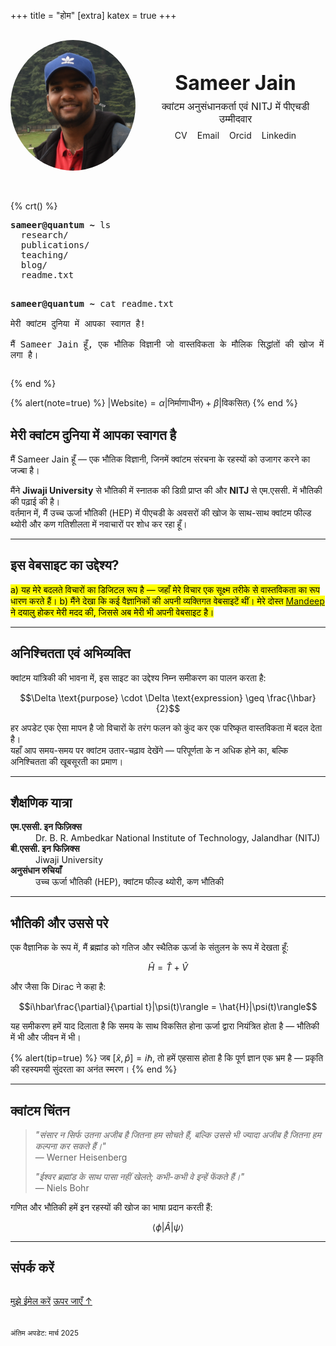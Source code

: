 +++
title = "होम"
[extra]
katex = true
+++


<div class="profile-header" style="display: flex; align-items: center; flex-wrap: wrap; gap: 1rem; margin-bottom: 2rem; padding: 1rem 0;">
  <!-- Left Container: Photo -->
  <div class="profile-photo" style="flex: 0 0 200px; text-align: center; display: flex; flex-direction: column; align-items: center; justify-content: center;">
    <img src="/assets/sam.jpg" alt="Sameer Jain" style="max-width: 100%; border-radius: 50%; border: 3px solid var(--accent-color);" />
  </div>
  <!-- Right Container: Name, Affiliation, and Links -->
  <div class="profile-info" style="flex: 1; text-align: center; display: flex; flex-direction: column; align-items: center; justify-content: center;">
    <h1 style="margin: 0; font-size: 2rem;">Sameer Jain</h1>
    <!-- Affiliation line -->
    <p style="margin: 0.5rem 0; font-size: 1rem; color: var(--text-color);">
      क्वांटम अनुसंधानकर्ता एवं NITJ में पीएचडी उम्मीदवार
    </p>
    <ul class="profile-links" style="list-style: none; padding: 0; margin: 0; display: flex; gap: 1rem; flex-wrap: wrap; justify-content: center;">
      <li>
        <a href="/assets/sameer-cv.pdf" title="Curriculum Vitae" style="text-decoration: none;">
          <i class="fa-solid fa-file"></i> CV
        </a>
      </li>
      <li>
        <a href="mailto:sameerjainofficial@gmail.com" title="Email" style="text-decoration: none;">
          <i class="fa-solid fa-envelope"></i> Email
        </a>
      </li>
      <li>
        <a href="https://orcid.org/0009-0005-4333" title="Orcid" style="text-decoration: none;">
          <i class="fa-brands fa-orcid"></i> Orcid
        </a>
      </li>
      <li>
        <a href="https://www.linkedin.com/in/sameer-jain-219215255" title="Linkedin" style="text-decoration: none;">
          <i class="fa-brands fa-linkedin"></i> Linkedin
        </a>
      </li>
    </ul>
  </div>
</div>

{% crt() %}
<div class="crt">
  <div class="terminal-content">
    <pre>
<strong>sameer@quantum ~</strong> ls  
  research/
  publications/
  teaching/
  blog/
  readme.txt

<strong>sameer@quantum ~</strong> cat readme.txt  
मेरी क्वांटम दुनिया में आपका स्वागत है!  
मैं Sameer Jain हूँ, एक भौतिक विज्ञानी जो वास्तविकता के मौलिक सिद्धांतों की खोज में लगा है।
    </pre>
  </div>
</div>
{% end %}

<!-- Profile Section with the Image Placed Separately -->


{% alert(note=true) %}
$|\text{Website}\rangle = \alpha|\text{निर्माणाधीन}\rangle + \beta|\text{विकसित}\rangle$
{% end %}

## मेरी क्वांटम दुनिया में आपका स्वागत है

मैं Sameer Jain हूँ — एक भौतिक विज्ञानी, जिनमें क्वांटम संरचना के रहस्यों को उजागर करने का जज्बा है।

मैंने **Jiwaji University** से भौतिकी में स्नातक की डिग्री प्राप्त की और **NITJ** से एम.एससी. में भौतिकी की पढ़ाई की है।  
वर्तमान में, मैं उच्च ऊर्जा भौतिकी (HEP) में पीएचडी के अवसरों की खोज के साथ-साथ क्वांटम फील्ड थ्योरी और कण गतिशीलता में नवाचारों पर शोध कर रहा हूँ।

---

## इस वेबसाइट का उद्देश्य?

<mark>
a) यह मेरे बदलते विचारों का डिजिटल रूप है — जहाँ मेरे विचार एक सूक्ष्म तरीके से वास्तविकता का रूप धारण करते हैं।
</mark>

<mark>
b) मैंने देखा कि कई वैज्ञानिकों की अपनी व्यक्तिगत वेबसाइटें थीं। मेरे दोस्त <a href="https://mandeepairborne.github.io/">Mandeep</a> ने दयालु होकर मेरी मदद की, जिससे अब मेरी भी अपनी वेबसाइट है।</mark>

---

## अनिश्चितता एवं अभिव्यक्ति

क्वांटम यांत्रिकी की भावना में, इस साइट का उद्देश्य निम्न समीकरण का पालन करता है:

$$\Delta \text{purpose} \cdot \Delta \text{expression} \geq \frac{\hbar}{2}$$

हर अपडेट एक ऐसा मापन है जो विचारों के तरंग फलन को कुंद कर एक परिष्कृत वास्तविकता में बदल देता है।  
यहाँ आप समय-समय पर क्वांटम उतार-चढ़ाव देखेंगे — परिपूर्णता के न अधिक होने का, बल्कि अनिश्चितता की खूबसूरती का प्रमाण।

---

## शैक्षणिक यात्रा

<dl>
  <dt><strong>एम.एससी. इन फिज़िक्स</strong></dt>
  <dd>Dr. B. R. Ambedkar National Institute of Technology, Jalandhar (NITJ)</dd>

  <dt><strong>बी.एससी. इन फिज़िक्स</strong></dt>
  <dd>Jiwaji University</dd>

  <dt><strong>अनुसंधान रुचियाँ</strong></dt>
  <dd>उच्च ऊर्जा भौतिकी (HEP), क्वांटम फील्ड थ्योरी, कण भौतिकी</dd>
</dl>

---

## भौतिकी और उससे परे

एक वैज्ञानिक के रूप में, मैं ब्रह्मांड को गतिज और स्थैतिक ऊर्जा के संतुलन के रूप में देखता हूँ:

$$\hat{H} = \hat{T} + \hat{V}$$

और जैसा कि Dirac ने कहा है:

$$i\hbar\frac{\partial}{\partial t}|\psi(t)\rangle = \hat{H}|\psi(t)\rangle$$

यह समीकरण हमें याद दिलाता है कि समय के साथ विकसित होना ऊर्जा द्वारा नियंत्रित होता है — भौतिकी में भी और जीवन में भी।

{% alert(tip=true) %}
जब $[\hat{x},\hat{p}] = i\hbar$, तो हमें एहसास होता है कि पूर्ण ज्ञान एक भ्रम है — प्रकृति की रहस्यमयी सुंदरता का अनंत स्मरण।
{% end %}

---

## क्वांटम चिंतन

> *"संसार न सिर्फ उतना अजीब है जितना हम सोचते हैं, बल्कि उससे भी ज्यादा अजीब है जितना हम कल्पना कर सकते हैं।"*  
> — Werner Heisenberg
>
> *"ईश्वर ब्रह्मांड के साथ पासा नहीं खेलते; कभी-कभी वे इन्हें फेंकते हैं।"*  
> — Niels Bohr

गणित और भौतिकी हमें इन रहस्यों की खोज का भाषा प्रदान करती हैं:

$$\langle\phi|\hat{A}|\psi\rangle$$

---

## संपर्क करें

<div class="buttons" style="margin: 2rem 0;">
  <a class="colored external" href="mailto:sameerjainofficial@gmail.com">मुझे ईमेल करें</a>
  <a href="#top">ऊपर जाएँ &#8593;</a>
</div>

<small>अंतिम अपडेट: मार्च 2025</small>